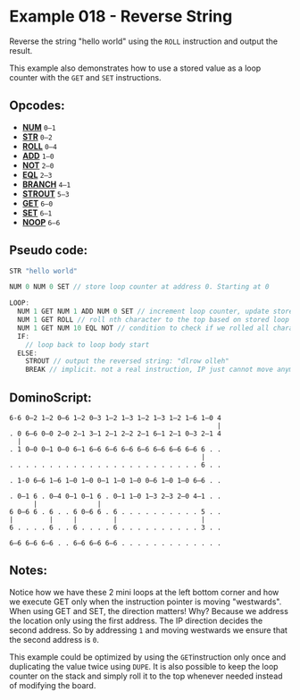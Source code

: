 Example 018 - Reverse String
=======================================

Reverse the string "hello world" using the `ROLL` instruction and output the result.

This example also demonstrates how to use a stored value as a loop counter with the `GET` and `SET` instructions.

## Opcodes:
- [**NUM**](../readme.md#num) `0—1`
- [**STR**](../readme.md#str) `0—2`
- [**ROLL**](../readme.md#roll) `0—4`
- [**ADD**](../readme.md#add) `1—0`
- [**NOT**](../readme.md#not) `2—0`
- [**EQL**](../readme.md#eql) `2—3`
- [**BRANCH**](../readme.md#branch) `4—1`
- [**STROUT**](../readme.md#strout) `5—3`
- [**GET**](../readme.md#get) `6—0`
- [**SET**](../readme.md#set) `6—1`
- [**NOOP**](../readme.md#noop) `6—6`

## Pseudo code:
```js
STR "hello world"

NUM 0 NUM 0 SET // store loop counter at address 0. Starting at 0

LOOP:
  NUM 1 GET NUM 1 ADD NUM 0 SET // increment loop counter, update stored value at address 0
  NUM 1 GET ROLL // roll nth character to the top based on stored loop counter
  NUM 1 GET NUM 10 EQL NOT // condition to check if we rolled all characters
  IF:
    // loop back to loop body start
  ELSE:
    STROUT // output the reversed string: "dlrow olleh"
    BREAK // implicit. not a real instruction, IP just cannot move anymore
```

## DominoScript:
```
6-6 0—2 1—2 0—6 1—2 0—3 1—2 1—3 1—2 1—3 1—2 1—6 1—0 4
                                                    |
. 0 6—6 0—0 2—0 2—1 3—1 2—1 2—2 2—1 6—1 2—1 0—3 2—1 4
  |                                                  
. 1 0—0 0—1 0—0 6—1 6—6 6—6 6—6 6—6 6—6 6—6 6—6 6 . .
                                                |    
. . . . . . . . . . . . . . . . . . . . . . . . 6 . .
                                                     
. 1-0 6—6 1—6 1—0 1—0 0—1 1—0 1—0 0—6 1—0 1—0 6—6 . .
                                                     
. 0—1 6 . 0—4 0—1 0—1 6 . 0—1 1—0 1—3 2—3 2—0 4—1 . .
      |               |                              
6 0—6 6 . 6 . . 6 0—6 6 . 6 . . . . . . . . . . 5 . .
|         |     |         |                     |    
6 . . . . 6 . . 6 . . . . 6 . . . . . . . . . . 3 . .
                                                     
6—6 6—6 6—6 . . 6—6 6—6 6—6 . . . . . . . . . . . . .
```


## Notes:
Notice how we have these 2 mini loops at the left bottom corner and how we execute GET only when the instruction pointer is moving "westwards". When using GET and SET, the direction matters!
Why? Because we address the location only using the first address. The IP direction decides the second address. So by addressing `1` and moving westwards we ensure that the second address is `0`.

This example could be optimized by using the `GET`instruction only once and duplicating the value twice using `DUPE`. It is also possible to keep the loop counter on the stack and simply roll it to the top whenever needed instead of modifying the board.
